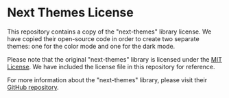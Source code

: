 # Next Themes License

This repository contains a copy of the "next-themes" library license. We have copied their open-source code in order to create two separate themes: one for the color mode and one for the dark mode.

Please note that the original "next-themes" library is licensed under the [MIT License](https://github.com/pacocoursey/next-themes/blob/main/LICENSE). We have included the license file in this repository for reference.

For more information about the "next-themes" library, please visit their [GitHub repository](https://github.com/pacocoursey/next-themes).

